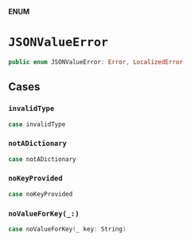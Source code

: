 **ENUM**

# `JSONValueError`

```swift
public enum JSONValueError: Error, LocalizedError
```

## Cases
### `invalidType`

```swift
case invalidType
```

### `notADictionary`

```swift
case notADictionary
```

### `noKeyProvided`

```swift
case noKeyProvided
```

### `noValueForKey(_:)`

```swift
case noValueForKey(_ key: String)
```
